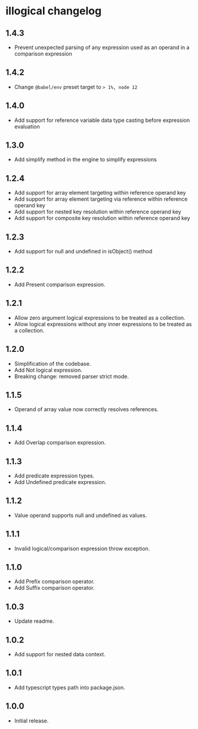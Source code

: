 # illogical changelog

## 1.4.3

- Prevent unexpected parsing of any expression used as an operand in a comparison expression

## 1.4.2

- Change `@babel/env` preset target to `> 1%, node 12`

## 1.4.0

- Add support for reference variable data type casting before expression evaluation

## 1.3.0

- Add simplify method in the engine to simplify expressions

## 1.2.4

- Add support for array element targeting within reference operand key
- Add support for array element targeting via reference within reference operand key
- Add support for nested key resolution within reference operand key
- Add support for composite key resolution within reference operand key

## 1.2.3

- Add support for null and undefined in isObject() method

## 1.2.2

- Add Present comparison expression.

## 1.2.1

- Allow zero argument logical expressions to be treated as a collection.
- Allow logical expressions without any inner expressions to be treated as a collection.

## 1.2.0

- Simplification of the codebase.
- Add Not logical expression.
- Breaking change: removed parser strict mode.

## 1.1.5

- Operand of array value now correctly resolves references.

## 1.1.4

- Add Overlap comparison expression.

## 1.1.3

- Add predicate expression types.
- Add Undefined predicate expression.

## 1.1.2

- Value operand supports null and undefined as values.

## 1.1.1

- Invalid logical/comparison expression throw exception.

## 1.1.0

- Add Prefix comparison operator.
- Add Suffix comparison operator.

## 1.0.3

- Update readme.

## 1.0.2

- Add support for nested data context.

## 1.0.1

- Add typescript types path into package.json.

## 1.0.0

- Initial release.
